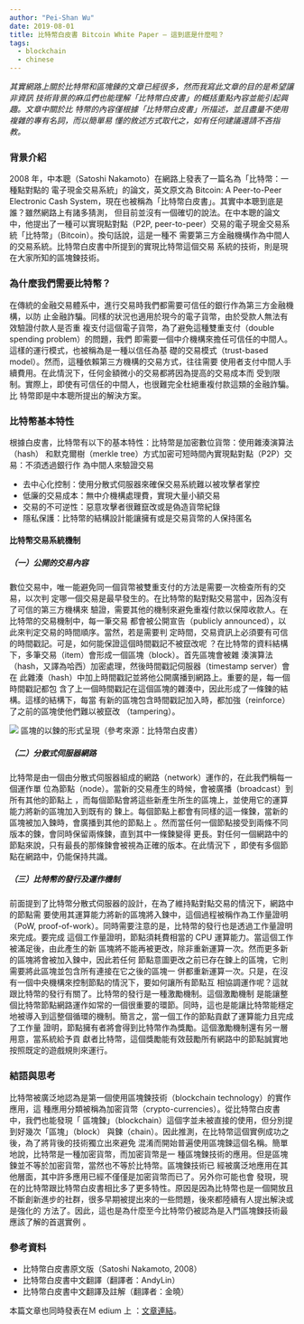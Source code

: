 ```yaml
---
author: "Pei-Shan Wu"
date: 2019-08-01
title: 比特幣白皮書 Bitcoin White Paper — 這到底是什麼啦？
tags:
  - blockchain
  - chinese
---
```


_其實網路上關於比特幣和區塊鍊的文章已經很多，然而我寫此文章的目的是希望讓非資訊
技術背景的麻瓜們也能理解「比特幣白皮書」的概括重點內容並能引起興趣。文章中關於比
特幣的內容僅根據「比特幣白皮書」所描述，並且盡量不使用複雜的專有名詞，而以簡單易
懂的敘述方式取代之，如有任何建議還請不吝指教。_

### 背景介紹

2008 年，中本聰（Satoshi Nakamoto）在網路上發表了一篇名為「比特幣：一種點對點的
電子現金交易系統」的論文，英文原文為 Bitcoin: A Peer-to-Peer Electronic Cash
System，現在也被稱為「比特幣白皮書」。其實中本聰到底是誰？雖然網路上有諸多猜測，
但目前並沒有一個確切的說法。在中本聰的論文中，他提出了一種可以實現點對點（P2P,
peer-to-peer）交易的電子現金交易系統「比特幣」（Bitcoin）。換句話說，這是一種不
需要第三方金融機構作為中間人的交易系統。比特幣白皮書中所提到的實現比特幣這個交易
系統的技術，則是現在大家所知的區塊鍊技術。

### 為什麼我們需要比特幣？

在傳統的金融交易體系中，進行交易時我們都需要可信任的銀行作為第三方金融機構，以防
止金融詐騙。同樣的狀況也適用於現今的電子貨幣，由於受款人無法有效驗證付款人是否重
複支付這個電子貨幣，為了避免這種雙重支付（double spending problem）的問題，我們
即需要一個中介機構來擔任可信任的中間人。這樣的運行模式，也被稱為是一種以信任為基
礎的交易模式（trust-based model）。然而，這種依賴第三方機構的交易方式，往往需要
使用者支付中間人手續費用。在此情況下，任何金額微小的交易都將因為提高的交易成本而
受到限制。實際上，即使有可信任的中間人，也很難完全杜絕重複付款這類的金融詐騙。比
特幣即是中本聰所提出的解決方案。

### 比特幣基本特性

根據白皮書，比特幣有以下的基本特性：比特幣是加密數位貨幣：使用雜湊演算法（hash）
和默克爾樹（merkle tree）方式加密可短時間內實現點對點（P2P）交易：不須透過銀行作
為中間人來驗證交易

- 去中心化控制：使用分散式伺服器來確保交易系統難以被攻擊者掌控
- 低廉的交易成本：無中介機構處理費，實現大量小額交易
- 交易的不可逆性：惡意攻擊者很難竄改或是偽造貨幣紀錄
- 隱私保護：比特幣的結構設計能讓擁有或是交易貨幣的人保持匿名

#### 比特幣交易系統機制

##### （一）公開的交易內容

數位交易中，唯一能避免同一個貨幣被雙重支付的方法是需要一次檢查所有的交易，以次判
定哪一個交易是最早發生的。在比特幣的點對點交易當中，因為沒有了可信的第三方機構來
驗證，需要其他的機制來避免重複付款以保障收款人。在比特幣的交易機制中，每一筆交易
都會被公開宣告（publicly announced），以此來判定交易的時間順序。當然，若是需要判
定時間，交易資訊上必須要有可信的時間戳記。可是，如何能保證這個時間戳記不被竄改呢
？在比特幣的資料結構下，多筆交易（item）會形成一個區塊（block）。首先區塊會被雜
湊演算法（hash，又譯為哈西）加密處理，然後時間戳記伺服器（timestamp server）會在
此雜湊（hash）中加上時間戳記並將他公開廣播到網路上。重要的是，每一個時間戳記都包
含了上一個時間戳記在這個區塊的雜湊中，因此形成了一條鍊的結構。這樣的結構下，每當
有新的區塊包含時間戳記加入時，都加強（reinforce）了之前的區塊使他們難以被竄改
（tampering）。

![](/images/bitcoin.png) 區塊的以鍊的形式呈現（參考來源：比特幣白皮書）

##### （二）分散式伺服器網路

比特幣是由一個由分散式伺服器組成的網路（network）運作的，在此我們稱每一個運作單
位為節點（node）。當新的交易產生的時候，會被廣播（broadcast）到所有其他的節點上
，而每個節點會將這些新產生所生的區塊上，並使用它的運算能力將新的區塊加入到既有的
鍊上。每個節點上都會有同樣的這一條鍊，當新的區塊被加入鍊時，會廣播到其他的節點上
。然而當任何一個節點接受到兩條不同版本的鍊，會同時保留兩條鍊，直到其中一條鍊變得
更長。對任何一個網路中的節點來說，只有最長的那條鍊會被視為正確的版本。在此情況下
，即使有多個節點在網路中，仍能保持共識。

##### （三）比特幣的發行及運作機制

前面提到了比特幣分散式伺服器的設計，在為了維持點對點交易的情況下，網路中的節點需
要使用其運算能力將新的區塊將入鍊中，這個過程被稱作為工作量證明（PoW,
proof-of-work）。同時需要注意的是，比特幣的發行也是透過工作量證明來完成。要完成
這個工作量證明，節點須耗費相當的 CPU 運算能力。當這個工作被滿足後，由此產生的新
區塊將不能再被更改，除非重新運算一次。然而更多新的區塊將會被加入鍊中，因此若任何
節點意圖更改之前已存在鍊上的區塊，它則需要將此區塊並包含所有連接在它之後的區塊一
併都重新運算一次。只是，在沒有一個中央機構來控制節點的情況下，要如何讓所有節點互
相協調運作呢？這就跟比特幣的發行有關了。比特幣的發行是一種激勵機制。這個激勵機制
是能讓整個比特幣節點網路運作如常的一個很重要的環節。同時，這也是能讓比特幣能穩定
地被導入到這整個循環的機制。簡言之，當一個工作的節點貢獻了運算能力且完成了工作量
證明，節點擁有者將會得到比特幣作為獎勵。這個激勵機制還有另一層用意，當系統給予貢
獻者比特幣，這個獎勵能有效鼓勵所有網路中的節點誠實地按照既定的遊戲規則來運行。

### 結語與思考

比特幣被廣泛地認為是第一個使用區塊鍊技術（blockchain technology）的實作應用，這
種應用分類被稱為加密貨幣（crypto-currencies）。從比特幣白皮書中，我們也能發現「
區塊鍊」（blockchain）這個字並未被直接的使用，但分別提到好幾次「區塊」（block）
與鍊（chain）。因此推測，在比特幣這個實例成功之後，為了將背後的技術獨立出來避免
混淆而開始普遍使用區塊鍊這個名稱。簡單地說，比特幣是一種加密貨幣，而加密貨幣是一
種區塊鍊技術的應用。但是區塊鍊並不等於加密貨幣，當然也不等於比特幣。區塊鍊技術已
經被廣泛地應用在其他層面，其中許多應用已經不僅僅是加密貨幣而已了。另外你可能也會
發現，現在的比特幣跟比特幣白皮書相比多了更多特性。原因是因為比特幣也是一個開放且
不斷創新進步的社群，很多早期被提出來的一些問題，後來都陸續有人提出解決或是強化的
方法了。因此，這也是為什麼至今比特幣仍被認為是入門區塊鍊技術最應該了解的首選實例
。

### 參考資料

- 比特幣白皮書原文版（Satoshi Nakamoto, 2008）
- 比特幣白皮書中文翻譯（翻譯者：AndyLin）
- 比特幣白皮書中文翻譯及註解（翻譯者：金曉）

本篇文章也同時發表在Ｍ edium 上
：[文章連結](https://medium.com/ethereum-foundation-devcon-scholars/%E6%AF%94%E7%89%B9%E5%B9%A3%E7%99%BD%E7%9A%AE%E6%9B%B8-%E9%80%99%E5%88%B0%E5%BA%95%E6%98%AF%E4%BB%80%E9%BA%BC%E5%95%A6-8769df691e7c?source=friends_link&sk=504572478463342757813ac387dff60f)。
